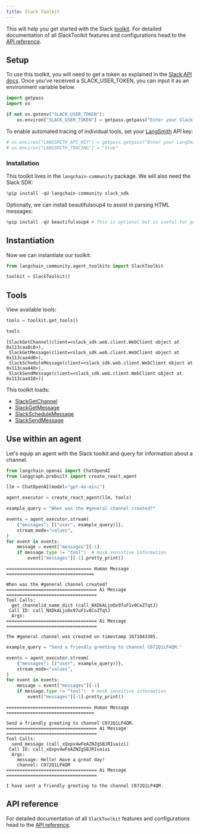 ```yaml
---
title: Slack Toolkit
---
```


This will help you get started with the Slack [toolkit](/oss/concepts/tools/#toolkits). For detailed documentation of all SlackToolkit features and configurations head to the [API reference](https://python.langchain.com/api_reference/community/agent_toolkits/langchain_community.agent_toolkits.slack.toolkit.SlackToolkit.html).

## Setup

To use this toolkit, you will need to get a token as explained in the [Slack API docs](https://api.slack.com/tutorials/tracks/getting-a-token). Once you've received a SLACK_USER_TOKEN, you can input it as an environment variable below.

```python
import getpass
import os

if not os.getenv("SLACK_USER_TOKEN"):
    os.environ["SLACK_USER_TOKEN"] = getpass.getpass("Enter your Slack user token: ")
```

To enable automated tracing of individual tools, set your [LangSmith](https://docs.smith.langchain.com/) API key:

```python
# os.environ["LANGSMITH_API_KEY"] = getpass.getpass("Enter your LangSmith API key: ")
# os.environ["LANGSMITH_TRACING"] = "true"
```

### Installation

This toolkit lives in the `langchain-community` package. We will also need the Slack SDK:

```python
%pip install -qU langchain-community slack_sdk
```

Optionally, we can install beautifulsoup4 to assist in parsing HTML messages:

```python
%pip install -qU beautifulsoup4 # This is optional but is useful for parsing HTML messages
```

## Instantiation

Now we can instantiate our toolkit:

```python
from langchain_community.agent_toolkits import SlackToolkit

toolkit = SlackToolkit()
```

## Tools

View available tools:

```python
tools = toolkit.get_tools()

tools
```

```output
[SlackGetChannel(client=<slack_sdk.web.client.WebClient object at 0x113caa8c0>),
 SlackGetMessage(client=<slack_sdk.web.client.WebClient object at 0x113caa4d0>),
 SlackScheduleMessage(client=<slack_sdk.web.client.WebClient object at 0x113caa440>),
 SlackSendMessage(client=<slack_sdk.web.client.WebClient object at 0x113caa410>)]
```

This toolkit loads:

- [SlackGetChannel](https://python.langchain.com/api_reference/community/tools/langchain_community.tools.slack.get_channel.SlackGetChannel.html)
- [SlackGetMessage](https://python.langchain.com/api_reference/community/tools/langchain_community.tools.slack.get_message.SlackGetMessage.html)
- [SlackScheduleMessage](https://python.langchain.com/api_reference/community/tools/langchain_community.tools.slack.schedule_message.SlackScheduleMessage.html)
- [SlackSendMessage](https://python.langchain.com/api_reference/community/tools/langchain_community.tools.slack.send_message.SlackSendMessage.html)

## Use within an agent

Let's equip an agent with the Slack toolkit and query for information about a channel.

```python
from langchain_openai import ChatOpenAI
from langgraph.prebuilt import create_react_agent

llm = ChatOpenAI(model="gpt-4o-mini")

agent_executor = create_react_agent(llm, tools)
```

```python
example_query = "When was the #general channel created?"

events = agent_executor.stream(
    {"messages": [("user", example_query)]},
    stream_mode="values",
)
for event in events:
    message = event["messages"][-1]
    if message.type != "tool":  # mask sensitive information
        event["messages"][-1].pretty_print()
```

```output
================================ Human Message =================================

When was the #general channel created?
================================== Ai Message ==================================
Tool Calls:
  get_channelid_name_dict (call_NXDkALjoOx97uF1v0CoZTqtJ)
 Call ID: call_NXDkALjoOx97uF1v0CoZTqtJ
  Args:
================================== Ai Message ==================================

The #general channel was created on timestamp 1671043305.
```

```python
example_query = "Send a friendly greeting to channel C072Q1LP4QM."

events = agent_executor.stream(
    {"messages": [("user", example_query)]},
    stream_mode="values",
)
for event in events:
    message = event["messages"][-1]
    if message.type != "tool":  # mask sensitive information
        event["messages"][-1].pretty_print()
```

```output
================================ Human Message =================================

Send a friendly greeting to channel C072Q1LP4QM.
================================== Ai Message ==================================
Tool Calls:
  send_message (call_xQxpv4wFeAZNZgSBJRIuaizi)
 Call ID: call_xQxpv4wFeAZNZgSBJRIuaizi
  Args:
    message: Hello! Have a great day!
    channel: C072Q1LP4QM
================================== Ai Message ==================================

I have sent a friendly greeting to the channel C072Q1LP4QM.
```

## API reference

For detailed documentation of all `SlackToolkit` features and configurations head to the [API reference](https://python.langchain.com/api_reference/community/agent_toolkits/langchain_community.agent_toolkits.slack.toolkit.SlackToolkit.html).

